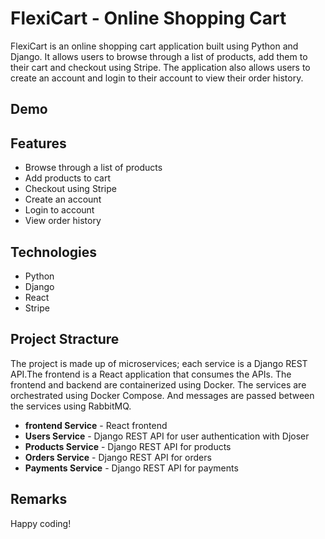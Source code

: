 
# FlexiCart - Online Shopping Cart

FlexiCart is an online shopping cart application built using Python and Django. It allows users to browse through a list of products, add them to their cart and checkout using Stripe. The application also allows users to create an account and login to their account to view their order history.

## Demo

## Features

* Browse through a list of products
* Add products to cart
* Checkout using Stripe
* Create an account
* Login to account
* View order history

## Technologies

* Python
* Django
* React
* Stripe

## Project Stracture

The project is made up of microservices; each service is a Django REST API.The frontend is a React application that consumes the APIs. The frontend and backend are containerized using Docker. The services are orchestrated using Docker Compose. And messages are passed between the services using RabbitMQ.

* **frontend Service** - React frontend
* **Users Service** - Django REST API for user authentication with Djoser
* **Products Service** - Django REST API for products
* **Orders Service** - Django REST API for orders
* **Payments Service** - Django REST API for payments

## Remarks

Happy coding!
